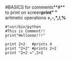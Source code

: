 #BASICS
for comments**#**  
to print on screen**print" "**  
aritmetic operations **+,-,*,/,%** 
```
#!usr/bin/python
#This is Comment!!
print"Helloooo!!!"

print 2+2   #prints 4
print "2+2" #prints 2+2
print "2+2 =",2+2
```

